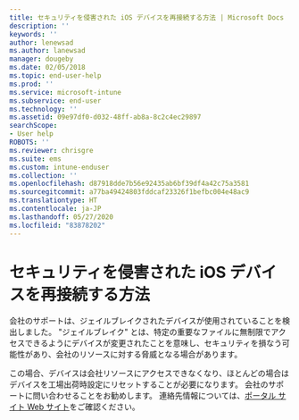 ```yaml
---
title: セキュリティを侵害された iOS デバイスを再接続する方法 | Microsoft Docs
description: ''
keywords: ''
author: lenewsad
ms.author: lanewsad
manager: dougeby
ms.date: 02/05/2018
ms.topic: end-user-help
ms.prod: ''
ms.service: microsoft-intune
ms.subservice: end-user
ms.technology: ''
ms.assetid: 09e97df0-d032-48ff-ab8a-8c2c4ec29897
searchScope:
- User help
ROBOTS: ''
ms.reviewer: chrisgre
ms.suite: ems
ms.custom: intune-enduser
ms.collection: ''
ms.openlocfilehash: d87918dde7b56e92435ab6bf39df4a42c75a3581
ms.sourcegitcommit: a77ba49424803fddcaf23326f1befbc004e48ac9
ms.translationtype: HT
ms.contentlocale: ja-JP
ms.lasthandoff: 05/27/2020
ms.locfileid: "83878202"
---
```

# <a name="how-to-reconnect-a-compromised-ios-device"></a>セキュリティを侵害された iOS デバイスを再接続する方法

会社のサポートは、ジェイルブレイクされたデバイスが使用されていることを検出しました。 "ジェイルブレイク" とは、特定の重要なファイルに無制限でアクセスできるようにデバイスが変更されたことを意味し、セキュリティを損なう可能性があり、会社のリソースに対する脅威となる場合があります。 

この場合、デバイスは会社リソースにアクセスできなくなり、ほとんどの場合はデバイスを工場出荷時設定にリセットすることが必要になります。 会社のサポートに問い合わせることをお勧めします。 連絡先情報については、[ポータル サイト Web サイト](https://go.microsoft.com/fwlink/?linkid=2010980)をご確認ください。
